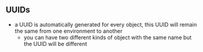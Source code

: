 




## UUIDs
- a UUID is automatically generated for every object, this UUID will remain the same from one environment to another
    - you can have two different kinds of object with the same name but the UUID will be different